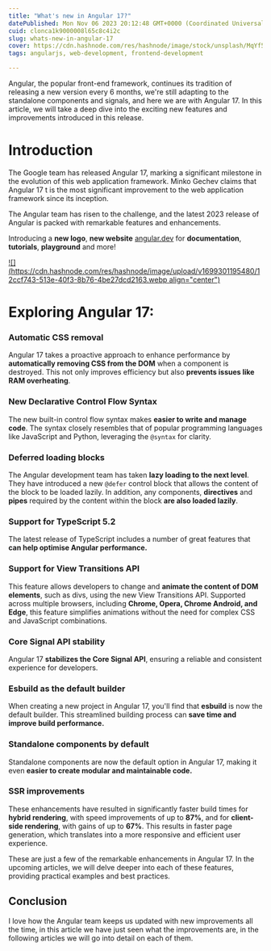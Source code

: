 ```yaml
---
title: "What's new in Angular 17?"
datePublished: Mon Nov 06 2023 20:12:48 GMT+0000 (Coordinated Universal Time)
cuid: clonca1k9000008l65c8c4i2c
slug: whats-new-in-angular-17
cover: https://cdn.hashnode.com/res/hashnode/image/stock/unsplash/MqYf5iCzCYo/upload/634961216d8ab025c4d0dec10050092a.jpeg
tags: angularjs, web-development, frontend-development

---
```


Angular, the popular front-end framework, continues its tradition of releasing a new version every 6 months, we're still adapting to the standalone components and signals, and here we are with Angular 17. In this article, we will take a deep dive into the exciting new features and improvements introduced in this release.

# Introduction

The Google team has released Angular 17, marking a significant milestone in the evolution of this web application framework. Minko Gechev claims that Angular 17 t is the most significant improvement to the web application framework since its inception.

The Angular team has risen to the challenge, and the latest 2023 release of Angular is packed with remarkable features and enhancements.

Introducing a **new logo**, **new website** [angular.dev](http://angular.dev) for **documentation**, **tutorials**, **playground** and more!

[![](https://cdn.hashnode.com/res/hashnode/image/upload/v1699301195480/12ccf743-513e-40f3-8b76-4be27dcd2163.webp align="center")](https://angular.dev/)

# **Exploring Angular 17:**

### Automatic CSS removal

Angular 17 takes a proactive approach to enhance performance by **automatically removing CSS from the DOM** when a component is destroyed. This not only improves efficiency but also **prevents issues like RAM overheating**.

### New Declarative Control Flow Syntax

The new built-in control flow syntax makes **easier to write and manage code**. The syntax closely resembles that of popular programming languages like JavaScript and Python, leveraging the `@syntax` for clarity.

### Deferred loading blocks

The Angular development team has taken **lazy loading to the next level**. They have introduced a new `@defer` control block that allows the content of the block to be loaded lazily. In addition, any components, **directives** and **pipes** required by the content within the block **are also loaded lazily**.

### Support for TypeScript 5.2

The latest release of TypeScript includes a number of great features that **can help optimise Angular performance.**

### Support for View Transitions API

This feature allows developers to change and **animate the content of DOM elements**, such as divs, using the new View Transitions API. Supported across multiple browsers, including **Chrome, Opera, Chrome Android, and Edge**, this feature simplifies animations without the need for complex CSS and JavaScript combinations.

### Core Signal API stability

Angular 17 **stabilizes the Core Signal API**, ensuring a reliable and consistent experience for developers.

### Esbuild as the default builder

When creating a new project in Angular 17, you'll find that **esbuild** is now the default builder. This streamlined building process can **save time and improve build performance.**

### Standalone components by default

Standalone components are now the default option in Angular 17, making it even **easier to create modular and maintainable code.**

### SSR improvements

These enhancements have resulted in significantly faster build times for **hybrid rendering**, with speed improvements of up to **87%**, and for **client-side rendering**, with gains of up to **67%**. This results in faster page generation, which translates into a more responsive and efficient user experience.

These are just a few of the remarkable enhancements in Angular 17. In the upcoming articles, we will delve deeper into each of these features, providing practical examples and best practices.

## Conclusion

I love how the Angular team keeps us updated with new improvements all the time, in this article we have just seen what the improvements are, in the following articles we will go into detail on each of them.